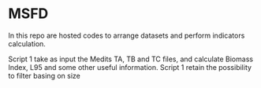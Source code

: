 # MSFD
In this repo are hosted codes to arrange datasets and perform indicators calculation.


Script 1 take as input the Medits TA, TB and TC files, and calculate Biomass Index, L95 and some other useful information. Script 1 retain the possibility to filter basing on size
